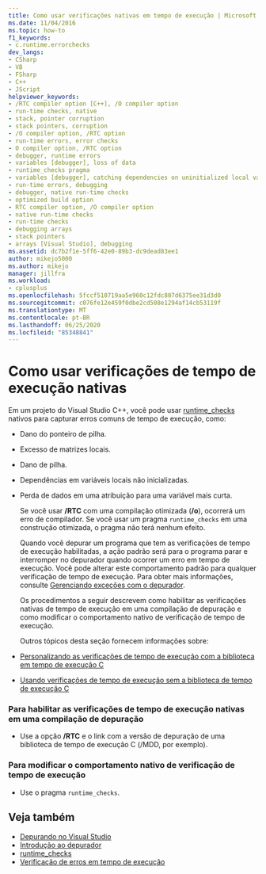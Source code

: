 ```yaml
---
title: Como usar verificações nativas em tempo de execução | Microsoft Docs
ms.date: 11/04/2016
ms.topic: how-to
f1_keywords:
- c.runtime.errorchecks
dev_langs:
- CSharp
- VB
- FSharp
- C++
- JScript
helpviewer_keywords:
- /RTC compiler option [C++], /O compiler option
- run-time checks, native
- stack, pointer corruption
- stack pointers, corruption
- /O compiler option, /RTC option
- run-time errors, error checks
- O compiler option, /RTC option
- debugger, runtime errors
- variables [debugger], loss of data
- runtime_checks pragma
- variables [debugger], catching dependencies on uninitialized local variables
- run-time errors, debugging
- debugger, native run-time checks
- optimized build option
- RTC compiler option, /O compiler option
- native run-time checks
- run-time checks
- debugging arrays
- stack pointers
- arrays [Visual Studio], debugging
ms.assetid: dc7b2f1e-5ff6-42e0-89b3-dc9dead83ee1
author: mikejo5000
ms.author: mikejo
manager: jillfra
ms.workload:
- cplusplus
ms.openlocfilehash: 5fccf510719aa5e960c12fdc807d6375ee31d3d0
ms.sourcegitcommit: c076fe12e459f0dbe2cd508e1294af14cb53119f
ms.translationtype: MT
ms.contentlocale: pt-BR
ms.lasthandoff: 06/25/2020
ms.locfileid: "85348841"
---
```

# <a name="how-to-use-native-run-time-checks"></a>Como usar verificações de tempo de execução nativas
Em um projeto do Visual Studio C++, você pode usar [runtime_checks](/cpp/preprocessor/runtime-checks) nativos para capturar erros comuns de tempo de execução, como:

- Dano do ponteiro de pilha.

- Excesso de matrizes locais.

- Dano de pilha.

- Dependências em variáveis locais não inicializadas.

- Perda de dados em uma atribuição para uma variável mais curta.

  Se você usar **/RTC** com uma compilação otimizada (**/o**), ocorrerá um erro de compilador. Se você usar um pragma `runtime_checks` em uma construção otimizada, o pragma não terá nenhum efeito.

  Quando você depurar um programa que tem as verificações de tempo de execução habilitadas, a ação padrão será para o programa parar e interromper no depurador quando ocorrer um erro em tempo de execução. Você pode alterar este comportamento padrão para qualquer verificação de tempo de execução. Para obter mais informações, consulte [Gerenciando exceções com o depurador](../debugger/managing-exceptions-with-the-debugger.md).

  Os procedimentos a seguir descrevem como habilitar as verificações nativas de tempo de execução em uma compilação de depuração e como modificar o comportamento nativo de verificação de tempo de execução.

  Outros tópicos desta seção fornecem informações sobre:

- [Personalizando as verificações de tempo de execução com a biblioteca em tempo de execução C](../debugger/native-run-time-checks-customization.md)

- [Usando verificações de tempo de execução sem a biblioteca de tempo de execução C](../debugger/using-run-time-checks-without-the-c-run-time-library.md)

### <a name="to-enable-native-run-time-checks-in-a-debug-build"></a>Para habilitar as verificações de tempo de execução nativas em uma compilação de depuração

- Use a opção **/RTC** e o link com a versão de depuração de uma biblioteca de tempo de execução C (/MDD, por exemplo).

### <a name="to-modify-native-run-time-check-behavior"></a>Para modificar o comportamento nativo de verificação de tempo de execução

- Use o pragma `runtime_checks`.

## <a name="see-also"></a>Veja também
- [Depurando no Visual Studio](../debugger/index.yml)
- [Introdução ao depurador](../debugger/debugger-feature-tour.md)
- [runtime_checks](/cpp/preprocessor/runtime-checks)
- [Verificação de erros em tempo de execução](/cpp/c-runtime-library/run-time-error-checking)